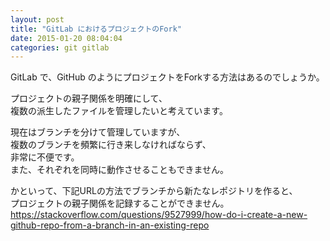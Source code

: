 ```yaml
---
layout: post
title: "GitLab におけるプロジェクトのFork"
date: 2015-01-20 08:04:04
categories: git gitlab
---
```

<p>GitLab で、GitHub のようにプロジェクトをForkする方法はあるのでしょうか。</p>

<p>プロジェクトの親子関係を明確にして、<br>
複数の派生したファイルを管理したいと考えています。</p>

<p>現在はブランチを分けて管理していますが、<br>
複数のブランチを頻繁に行き来しなければならず、<br>
非常に不便です。<br>
また、それぞれを同時に動作させることもできません。</p>

<p>かといって、下記URLの方法でブランチから新たなレポジトリを作ると、<br>
プロジェクトの親子関係を記録することができません。<br>
<a href="https://stackoverflow.com/questions/9527999/how-do-i-create-a-new-github-repo-from-a-branch-in-an-existing-repo">https://stackoverflow.com/questions/9527999/how-do-i-create-a-new-github-repo-from-a-branch-in-an-existing-repo</a></p>
